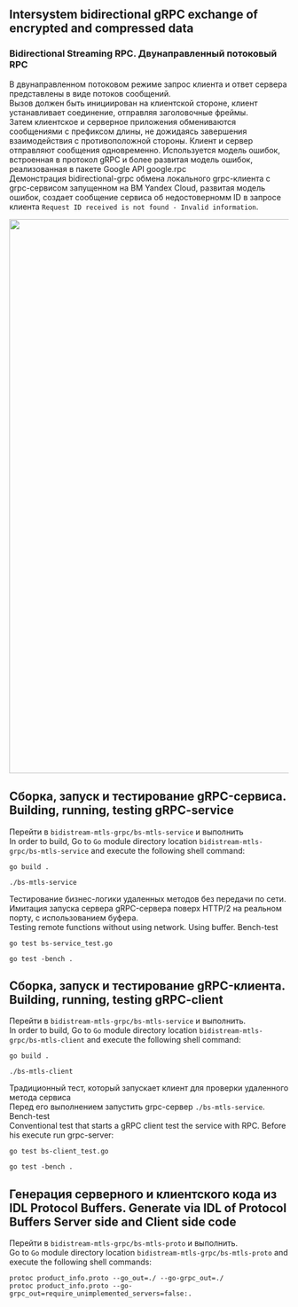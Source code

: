 ##  Intersystem bidirectional gRPC exchange of encrypted and compressed data     

### Bidirectional Streaming RPC. Двунаправленный потоковый RPC
В двунаправленном потоковом режиме запрос клиента и ответ сервера представлены в виде потоков сообщений.   
Вызов должен быть инициирован на клиентской стороне, клиент устанавливает соединение, отправляя заголовочные фреймы.   
Затем клиентское и серверное приложения обмениваются сообщениями с префиксом длины, не дожидаясь завершения взаимодействия с противоположной стороны. Клиент и сервер отправляют сообщения одновременно.
Используется модель ошибок, встроенная в протокол gRPC и более развитая модель ошибок, реализованная в пакете Google API google.rpc  
Демонстрация bidirectional-grpc обмена локального grpc-клиента с grpc-сервисом запущенном на ВМ Yandex Cloud, развитая модель ошибок, создает сообщение сервиса об недостоверномм ID в запросе клиента `Request ID received is not found - Invalid information`.  
<div id="header" align="center">
  <img src="http://gitgif.website.yandexcloud.net/bidirectional-grpc.gif" width="1000"/>
</div>      

## Сборка, запуск и тестирование gRPC-сервиса. Building, running, testing gRPC-service  
Перейти в `bidistream-mtls-grpc/bs-mtls-service` и выполнить  
In order to build, Go to ``Go`` module directory location `bidistream-mtls-grpc/bs-mtls-service` and execute the following
 shell command:
```
go build .
```     
```
./bs-mtls-service
```   

Тестирование бизнес-логики удаленных методов без передачи по сети. Имитация запуска сервера gRPC-сервера поверх HTTP/2 на реальном порту, с использованием буфера.  
Testing remote functions without using network. Using buffer. Bench-test  
```
go test bs-service_test.go
```   
```
go test -bench .
```   


## Сборка, запуск и тестирование gRPC-клиента. Building, running, testing gRPC-client  
Перейти в `bidistream-mtls-grpc/bs-mtls-service` и выполнить.    
In order to build, Go to ``Go`` module directory location `bidistream-mtls-grpc/bs-mtls-client` and execute the following shell command:
```
go build .
```     
```
./bs-mtls-client
```  

Традиционный тест, который запускает клиент для проверки удаленного метода сервиса    
Перед его выполнением запустить grpc-сервер `./bs-mtls-service`. Bench-test     
Conventional test that starts a gRPC client test the service with RPC. Before his execute run grpc-server:   
```
go test bs-client_test.go
```     
```
go test -bench .
```    



## Генерация серверного и клиентского кода из IDL Protocol Buffers. Generate via IDL of Protocol Buffers Server side and Client side code  
Перейти в `bidistream-mtls-grpc/bs-mtls-proto` и выполнить.     
Go to ``Go`` module directory location `bidistream-mtls-grpc/bs-mtls-proto` and execute the following shell commands:    
``` 
protoc product_info.proto --go_out=./ --go-grpc_out=./
protoc product_info.proto --go-grpc_out=require_unimplemented_servers=false:.
``` 
